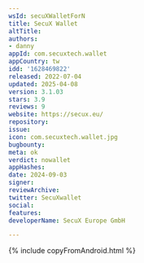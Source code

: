 ```yaml
---
wsId: secuXWalletForN
title: SecuX Wallet
altTitle: 
authors:
- danny
appId: com.secuxtech.wallet
appCountry: tw
idd: '1628469822'
released: 2022-07-04
updated: 2025-04-08
version: 3.1.03
stars: 3.9
reviews: 9
website: https://secux.eu/
repository: 
issue: 
icon: com.secuxtech.wallet.jpg
bugbounty: 
meta: ok
verdict: nowallet
appHashes: 
date: 2024-09-03
signer: 
reviewArchive: 
twitter: SecuXwallet
social: 
features: 
developerName: SecuX Europe GmbH

---
```


{% include copyFromAndroid.html %}